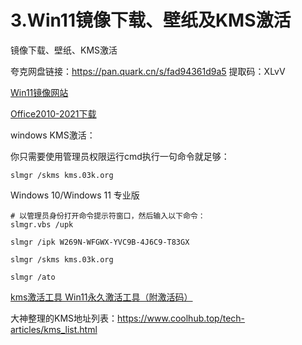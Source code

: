 # 3.Win11镜像下载、壁纸及KMS激活




镜像下载、壁纸、KMS激活

夸克网盘链接：https://pan.quark.cn/s/fad94361d9a5 提取码：XLvV

[Win11镜像网站](https://latest10.win/)

[Office2010-2021下载](https://tvs3g25cto.feishu.cn/drive/folder/fldcnFpXs7qXIOFfHH2sSps9tdK)



windows KMS激活：

你只需要使用管理员权限运行cmd执行一句命令就足够：

```shell
slmgr /skms kms.03k.org
```


Windows 10/Windows 11 专业版

```shell
# 以管理员身份打开命令提示符窗口，然后输入以下命令：
slmgr.vbs /upk
 
slmgr /ipk W269N-WFGWX-YVC9B-4J6C9-T83GX
 
slmgr /skms kms.03k.org
 
slmgr /ato
```


[kms激活工具 Win11永久激活工具（附激活码）](https://www.win10com.com/win10jihuo/41378.html)


大神整理的KMS地址列表：https://www.coolhub.top/tech-articles/kms_list.html